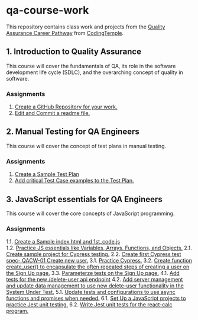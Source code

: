 # qa-course-work  
This repository contains class work and projects from the [Quality Assurance Career Pathway](https://codingtemple.disco.co/p/quality-assurance-1y4z4/dashboard) from [CodingTemple](https://codingtemple.disco.co/home).  

## 1. Introduction to Quality Assurance  
This course will cover the fundamentals of QA, its role in the software development life cycle (SDLC), and the overarching concept of quality in software.  
### Assignments  
1. [Create a GitHub Repository for your work.](https://github.com/sjcswank/qa-course-work/)  
2. [Edit and Commit a readme file.](https://github.com/sjcswank/qa-course-work/commit/6f695d2218ccd10b94a1b18da71ac48a8602c00b)  

## 2. Manual Testing for QA Engineers  
This course will cover the concept of test plans in manual testing.  
### Assignments  
1. [Create a Sample Test Plan](https://github.com/sjcswank/qa-course-work/commit/fd309fbc70ef2568dac30c67f249c7189e84f4f6)  
2. [Add critical Test Case examples to the Test Plan.](https://github.com/sjcswank/qa-course-work/commit/a6faa854254bb01792e1074ca0881eff69560a56)  

## 3. JavaScript essentials for QA Engineers  
This course will cover the core concepts of JavaScript programming.  
### Assignments  
1.1. [Create a Sample index.html and 1st_code.js](https://github.com/sjcswank/qa-course-work/commit/e135d584261aae1ede6866efc714b06ccde8e2ac)  
1.2. [Practice JS essentials like Variables, Arrays, Functions, and Objects.](https://github.com/sjcswank/qa-course-work/commit/f6e8b77d0d38cd00c4a34ba0b4d4f099405f7ee7)
2.1. [Create sample project for Cypress testing.](https://github.com/sjcswank/qa-course-work/commit/2022562973337a375eb122626aa52793af4e15e4)
2.2. [Create first Cypress test spec- QACW-01 Create new user.](https://github.com/sjcswank/qa-course-work/commit/71edeeee3fd8391b7f41c0a84d9cbc1810285a3c)
3.1. [Practice Cypress.](https://github.com/sjcswank/qa-course-work/commit/832b3e522a49d198a170b1893b14528a2e290b68)
3.2. [Create function create_user() to encapsulate the often repeated steps of creating a user on the Sign Up page.](https://github.com/sjcswank/qa-course-work/commit/5286ad41ad94bdec261b2fafcc18fb6fa3589db3)
3.3. [Parameterze tests on the Sign Up page.](https://github.com/sjcswank/qa-course-work/commit/b2eb8108c3e9fa9cebc730ac5eb268b4bf6b45cf)
4.1. [Add tests for the new /delete-user api endpoint](https://github.com/sjcswank/qa-course-work/commit/557db5c027bf01ef161f06faeacdc37060eebd9c)
4.2. [Add server management and update data management to use new delete-user functionality in the System Under Test.](https://github.com/sjcswank/qa-course-work/commit/e726ba7675c77afbd1102c6cd8914088ef86e8d9)
5.1. [Update tests and configurations to use async functions and promises when needed.](https://github.com/sjcswank/qa-course-work/commit/e1110ee9c1ce4bfc64492a97b46c142024277f20)
6.1. [Set Up a JavaScript projects to practice Jest unit testing.](https://github.com/sjcswank/qa-course-work/commit/9d8f78367066086db24588e5b78ed81c32fc07c7)
6.2. [Write Jest unit tests for the react-calc program.](https://github.com/sjcswank/react-calc/commit/e3fc51719e830360d6ac1e8d851a3fe1da0248f1)